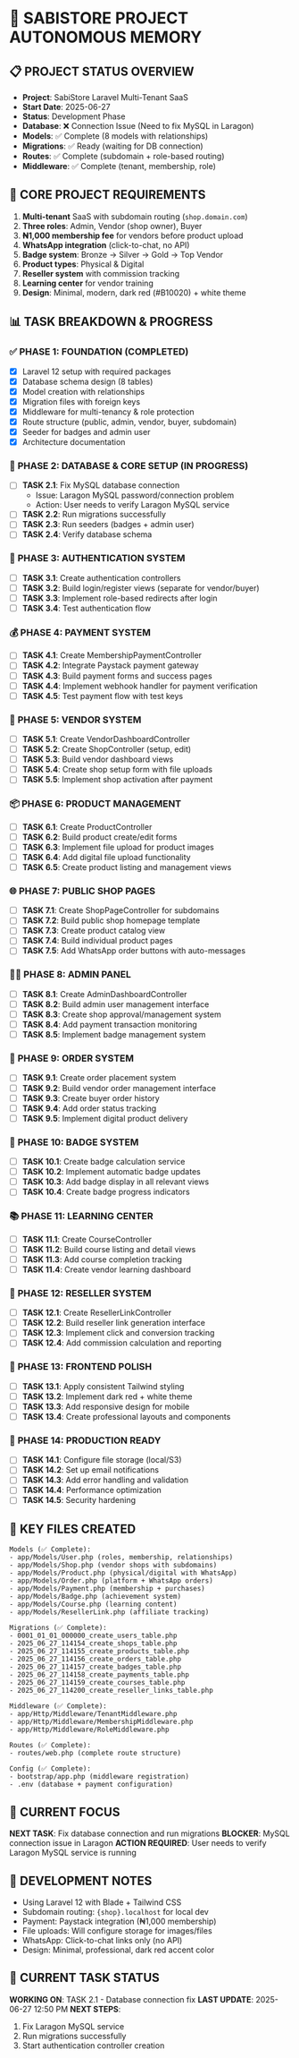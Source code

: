 # 🧠 SABISTORE PROJECT AUTONOMOUS MEMORY

## 📋 **PROJECT STATUS OVERVIEW**
- **Project**: SabiStore Laravel Multi-Tenant SaaS
- **Start Date**: 2025-06-27
- **Status**: Development Phase
- **Database**: ❌ Connection Issue (Need to fix MySQL in Laragon)
- **Models**: ✅ Complete (8 models with relationships)
- **Migrations**: ✅ Ready (waiting for DB connection)
- **Routes**: ✅ Complete (subdomain + role-based routing)
- **Middleware**: ✅ Complete (tenant, membership, role)

## 🎯 **CORE PROJECT REQUIREMENTS**
1. **Multi-tenant** SaaS with subdomain routing (`shop.domain.com`)
2. **Three roles**: Admin, Vendor (shop owner), Buyer
3. **₦1,000 membership fee** for vendors before product upload
4. **WhatsApp integration** (click-to-chat, no API)
5. **Badge system**: Bronze → Silver → Gold → Top Vendor
6. **Product types**: Physical & Digital
7. **Reseller system** with commission tracking
8. **Learning center** for vendor training
9. **Design**: Minimal, modern, dark red (#B10020) + white theme

## 📊 **TASK BREAKDOWN & PROGRESS**

### ✅ **PHASE 1: FOUNDATION (COMPLETED)**
- [x] Laravel 12 setup with required packages
- [x] Database schema design (8 tables)
- [x] Model creation with relationships
- [x] Migration files with foreign keys
- [x] Middleware for multi-tenancy & role protection
- [x] Route structure (public, admin, vendor, buyer, subdomain)
- [x] Seeder for badges and admin user
- [x] Architecture documentation

### 🔄 **PHASE 2: DATABASE & CORE SETUP (IN PROGRESS)**
- [ ] **TASK 2.1**: Fix MySQL database connection
  - Issue: Laragon MySQL password/connection problem
  - Action: User needs to verify Laragon MySQL service
- [ ] **TASK 2.2**: Run migrations successfully
- [ ] **TASK 2.3**: Run seeders (badges + admin user)
- [ ] **TASK 2.4**: Verify database schema

### 📝 **PHASE 3: AUTHENTICATION SYSTEM**
- [ ] **TASK 3.1**: Create authentication controllers
- [ ] **TASK 3.2**: Build login/register views (separate for vendor/buyer)
- [ ] **TASK 3.3**: Implement role-based redirects after login
- [ ] **TASK 3.4**: Test authentication flow

### 💰 **PHASE 4: PAYMENT SYSTEM**
- [ ] **TASK 4.1**: Create MembershipPaymentController
- [ ] **TASK 4.2**: Integrate Paystack payment gateway
- [ ] **TASK 4.3**: Build payment forms and success pages
- [ ] **TASK 4.4**: Implement webhook handler for payment verification
- [ ] **TASK 4.5**: Test payment flow with test keys

### 🏪 **PHASE 5: VENDOR SYSTEM**
- [ ] **TASK 5.1**: Create VendorDashboardController
- [ ] **TASK 5.2**: Create ShopController (setup, edit)
- [ ] **TASK 5.3**: Build vendor dashboard views
- [ ] **TASK 5.4**: Create shop setup form with file uploads
- [ ] **TASK 5.5**: Implement shop activation after payment

### 📦 **PHASE 6: PRODUCT MANAGEMENT**
- [ ] **TASK 6.1**: Create ProductController
- [ ] **TASK 6.2**: Build product create/edit forms
- [ ] **TASK 6.3**: Implement file upload for product images
- [ ] **TASK 6.4**: Add digital file upload functionality
- [ ] **TASK 6.5**: Create product listing and management views

### 🌐 **PHASE 7: PUBLIC SHOP PAGES**
- [ ] **TASK 7.1**: Create ShopPageController for subdomains
- [ ] **TASK 7.2**: Build public shop homepage template
- [ ] **TASK 7.3**: Create product catalog view
- [ ] **TASK 7.4**: Build individual product pages
- [ ] **TASK 7.5**: Add WhatsApp order buttons with auto-messages

### 👨‍💼 **PHASE 8: ADMIN PANEL**
- [ ] **TASK 8.1**: Create AdminDashboardController
- [ ] **TASK 8.2**: Build admin user management interface
- [ ] **TASK 8.3**: Create shop approval/management system
- [ ] **TASK 8.4**: Add payment transaction monitoring
- [ ] **TASK 8.5**: Implement badge management system

### 🛒 **PHASE 9: ORDER SYSTEM**
- [ ] **TASK 9.1**: Create order placement system
- [ ] **TASK 9.2**: Build vendor order management interface
- [ ] **TASK 9.3**: Create buyer order history
- [ ] **TASK 9.4**: Add order status tracking
- [ ] **TASK 9.5**: Implement digital product delivery

### 🏅 **PHASE 10: BADGE SYSTEM**
- [ ] **TASK 10.1**: Create badge calculation service
- [ ] **TASK 10.2**: Implement automatic badge updates
- [ ] **TASK 10.3**: Add badge display in all relevant views
- [ ] **TASK 10.4**: Create badge progress indicators

### 📚 **PHASE 11: LEARNING CENTER**
- [ ] **TASK 11.1**: Create CourseController
- [ ] **TASK 11.2**: Build course listing and detail views
- [ ] **TASK 11.3**: Add course completion tracking
- [ ] **TASK 11.4**: Create vendor learning dashboard

### 🔗 **PHASE 12: RESELLER SYSTEM**
- [ ] **TASK 12.1**: Create ResellerLinkController
- [ ] **TASK 12.2**: Build reseller link generation interface
- [ ] **TASK 12.3**: Implement click and conversion tracking
- [ ] **TASK 12.4**: Add commission calculation and reporting

### 🎨 **PHASE 13: FRONTEND POLISH**
- [ ] **TASK 13.1**: Apply consistent Tailwind styling
- [ ] **TASK 13.2**: Implement dark red + white theme
- [ ] **TASK 13.3**: Add responsive design for mobile
- [ ] **TASK 13.4**: Create professional layouts and components

### 🚀 **PHASE 14: PRODUCTION READY**
- [ ] **TASK 14.1**: Configure file storage (local/S3)
- [ ] **TASK 14.2**: Set up email notifications
- [ ] **TASK 14.3**: Add error handling and validation
- [ ] **TASK 14.4**: Performance optimization
- [ ] **TASK 14.5**: Security hardening

## 📁 **KEY FILES CREATED**
```
Models (✅ Complete):
- app/Models/User.php (roles, membership, relationships)
- app/Models/Shop.php (vendor shops with subdomains)
- app/Models/Product.php (physical/digital with WhatsApp)
- app/Models/Order.php (platform + WhatsApp orders)
- app/Models/Payment.php (membership + purchases)
- app/Models/Badge.php (achievement system)
- app/Models/Course.php (learning content)
- app/Models/ResellerLink.php (affiliate tracking)

Migrations (✅ Complete):
- 0001_01_01_000000_create_users_table.php
- 2025_06_27_114154_create_shops_table.php
- 2025_06_27_114155_create_products_table.php
- 2025_06_27_114156_create_orders_table.php
- 2025_06_27_114157_create_badges_table.php
- 2025_06_27_114158_create_payments_table.php
- 2025_06_27_114159_create_courses_table.php
- 2025_06_27_114200_create_reseller_links_table.php

Middleware (✅ Complete):
- app/Http/Middleware/TenantMiddleware.php
- app/Http/Middleware/MembershipMiddleware.php
- app/Http/Middleware/RoleMiddleware.php

Routes (✅ Complete):
- routes/web.php (complete route structure)

Config (✅ Complete):
- bootstrap/app.php (middleware registration)
- .env (database + payment configuration)
```

## 🎯 **CURRENT FOCUS**
**NEXT TASK**: Fix database connection and run migrations
**BLOCKER**: MySQL connection issue in Laragon
**ACTION REQUIRED**: User needs to verify Laragon MySQL service is running

## 📝 **DEVELOPMENT NOTES**
- Using Laravel 12 with Blade + Tailwind CSS
- Subdomain routing: `{shop}.localhost` for local dev
- Payment: Paystack integration (₦1,000 membership)
- File uploads: Will configure storage for images/files
- WhatsApp: Click-to-chat links only (no API)
- Design: Minimal, professional, dark red accent color

## 🔄 **CURRENT TASK STATUS**
**WORKING ON**: TASK 2.1 - Database connection fix
**LAST UPDATE**: 2025-06-27 12:50 PM
**NEXT STEPS**: 
1. Fix Laragon MySQL service
2. Run migrations successfully  
3. Start authentication controller creation 